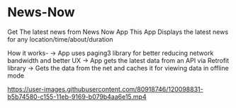 # News-Now
Get The latest news from News Now App 
This App Displays the latest news for any location/time/about/duration

How it works-
     -> App uses paging3 library for better reducing network bandwidth and better UX 
     -> App gets the latest data from an API via Retrofit library 
     -> Gets the data from the net and caches it for viewing data in offline mode 
     

https://user-images.githubusercontent.com/80918746/120098831-b5b74580-c155-11eb-9169-b079b4aa6e15.mp4


